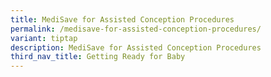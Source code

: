```yaml
---
title: MediSave for Assisted Conception Procedures
permalink: /medisave-for-assisted-conception-procedures/
variant: tiptap
description: MediSave for Assisted Conception Procedures
third_nav_title: Getting Ready for Baby
---
```

